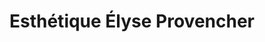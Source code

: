 ---
title: "Esthétique Élyse Provencher"
url: /coaticook/esthetique-elyse-provencher/
shop: beauty
---
